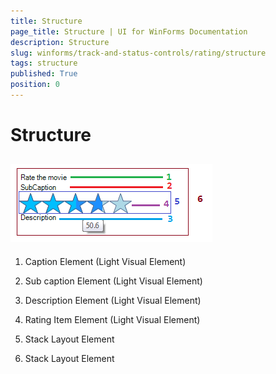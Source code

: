 ```yaml
---
title: Structure
page_title: Structure | UI for WinForms Documentation
description: Structure
slug: winforms/track-and-status-controls/rating/structure
tags: structure
published: True
position: 0
---
```


# Structure



## ![rating-structure 001](images/rating-structure001.png)

1. Caption Element (Light Visual Element) 

1. Sub caption Element (Light Visual Element)

1. Description Element (Light Visual Element)

1. Rating Item Element (Light Visual Element)

1. Stack Layout Element

1. Stack Layout Element
